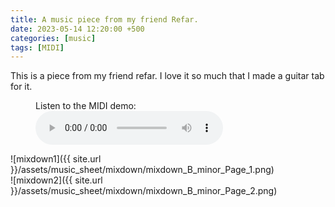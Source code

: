 ```yaml
---
title: A music piece from my friend Refar.
date: 2023-05-14 12:20:00 +500
categories: [music]
tags: [MIDI]
---
```


This is a piece from my friend refar. I love it so much that I made a guitar tab for it.
<figure>
    <figcaption>Listen to the MIDI demo:</figcaption>
    <audio
        controls
        src="https://puar-playground.github.io/assets/audio/mixdown_B_minor.mp3">
            <a href="https://puar-playground.github.io/assets/audio/mixdown_B_minor.mp3">
                audio
            </a>
    </audio>
</figure>

![mixdown1]({{ site.url }}/assets/music_sheet/mixdown/mixdown_B_minor_Page_1.png)<br /> 
![mixdown2]({{ site.url }}/assets/music_sheet/mixdown/mixdown_B_minor_Page_2.png)

<!-- Open in new tab <a href="http://127.0.0.1:4000/assets/audio/mixdown_B_minor.mp3" target="_blank">MIDI demo</a>. -->